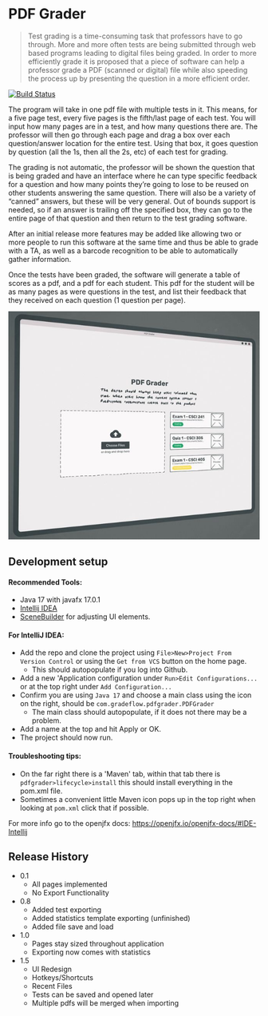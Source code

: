 # PDF Grader
> Test grading is a time-consuming task that professors have to go through. More and more often tests are being submitted through web based programs leading to digital files being graded. In order to more efficiently grade it is proposed that a piece of software can help a professor grade a PDF (scanned or digital) file while also speeding the process up by presenting the question in a more efficient order.


[![Build Status][travis-image]][travis-url]

The program will take in one pdf file with multiple tests in it. This means, for a five page test, every five pages is the fifth/last page of each test. You will input how many pages are in a test, and how many questions there are. The professor will then go through each page and drag a box over each question/answer location for the entire test. Using that box, it goes question by question (all the 1s, then all the 2s, etc) of each test for grading.

The grading is not automatic, the professor will be shown the question that is being graded and have an interface where he can type specific feedback for a question and how many points they’re going to lose to be reused on other students answering the same question. There will also be a variety of “canned” answers, but these will be very general. Out of bounds support is needed, so if an answer is trailing off the specified box, they can go to the entire page of that question and then return to the test grading software.

After an initial release more features may be added like allowing two or more people to run this software at the same time and thus be able to grade with a TA, as well as a barcode recognition to be able to automatically gather information.

Once the tests have been graded, the software will generate a table of scores as a pdf, and a pdf for each student. This pdf for the student will be as many pages as were questions in the test, and list their feedback that they received on each question (1 question per page).

![pdfGrader](PDFGrader.jpg)

## Development setup

#### Recommended Tools:
- Java 17 with javafx 17.0.1
- [Intellij IDEA](https://www.jetbrains.com/idea/)
- [SceneBuilder](https://gluonhq.com/products/scene-builder/) for adjusting UI elements.

#### For IntelliJ IDEA:
- Add the repo and clone the project using `File>New>Project From Version Control` or using the `Get from VCS` button on the home page.
  - This should autopopulate if you log into Github.
- Add a new 'Application configuration under `Run>Edit Configurations...` or at the top right under `Add Configuration...`
- Confirm you are using `Java 17` and choose a main class using the icon on the right, should be `com.gradeflow.pdfgrader.PDFGrader`
  - The main class should autopopulate, if it does not there may be a problem.
- Add a name at the top and hit Apply or OK.
- The project should now run.

#### Troubleshooting tips:
- On the far right there is a 'Maven' tab, within that tab there is `pdfgrader>lifecycle>install` this should install everything in the pom.xml file.
- Sometimes a convenient little Maven icon pops up in the top right when looking at `pom.xml` click that if possible. 


For more info go to the openjfx docs:
https://openjfx.io/openjfx-docs/#IDE-Intellij

## Release History

* 0.1
  * All pages implemented
  * No Export Functionality
* 0.8
  * Added test exporting
  * Added statistics template exporting (unfinished)
  * Added file save and load
* 1.0
  * Pages stay sized throughout application
  * Exporting now comes with statistics
* 1.5
  * UI Redesign
  * Hotkeys/Shortcuts
  * Recent Files
  * Tests can be saved and opened later
  * Multiple pdfs will be merged when importing


<!-- Markdown link & img dfn's -->
[travis-image]: https://img.shields.io/travis/dbader/node-datadog-metrics/master.svg?style=flat-square
[travis-url]: https://travis-ci.org/dbader/node-datadog-metrics
